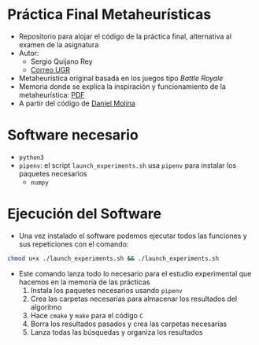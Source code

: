# Práctica Final Metaheurísticas

* Repositorio para alojar el código de la práctica final, alternativa al examen de la asignatura
* Autor:
    * Sergio Quijano Rey
    * [Correo UGR](sergioquijano@correo.ugr.es)
* Metaheurística original basada en los juegos tipo *Battle Royale*
* Memoria donde se explica la inspiración y funcionamiento de la metaheurística: [PDF](https://github.com/SergioQuijanoRey/PracticaFinalMetaheuristicas/blob/master/Memoria/Memoria.pdf)
* A partir del código de [Daniel Molina](https://github.com/dmolina/cec2017real)

# Software necesario

* `python3`
* `pipenv`: el script `launch_experiments.sh` usa `pipenv` para instalar los paquetes necesarios
    * `numpy`

# Ejecución del Software

* Una vez instalado el software podemos ejecutar todos las funciones y sus repeticiones con el comando:

```bash
chmod u+x ./launch_experiments.sh && ./launch_experiments.sh
```
* Este comando lanza todo lo necesario para el estudio experimental que hacemos en la memoria de las prácticas
    1. Instala los paquetes necesarios usando `pipenv`
    2. Crea las carpetas necesarias para almacenar los resultados del algoritmo
    3. Hace `cmake` y `make` para el código `C`
    4. Borra los resultados pasados y crea las carpetas necesarias
    5. Lanza todas las búsquedas y organiza los resultados
